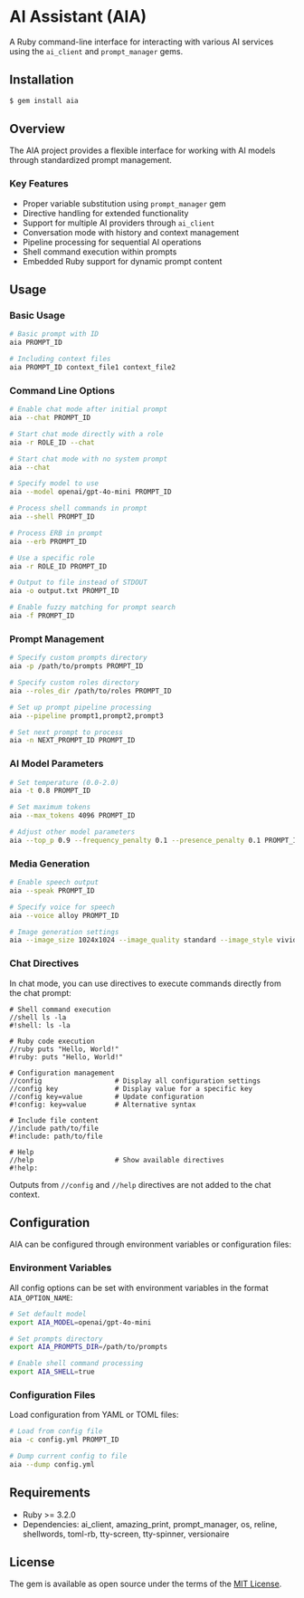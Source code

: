 # AI Assistant (AIA)

A Ruby command-line interface for interacting with various AI services using the `ai_client` and `prompt_manager` gems.

## Installation

```bash
$ gem install aia
```

## Overview

The AIA project provides a flexible interface for working with AI models through standardized prompt management.

### Key Features

- Proper variable substitution using `prompt_manager` gem
- Directive handling for extended functionality
- Support for multiple AI providers through `ai_client`
- Conversation mode with history and context management
- Pipeline processing for sequential AI operations
- Shell command execution within prompts
- Embedded Ruby support for dynamic prompt content

## Usage

### Basic Usage

```bash
# Basic prompt with ID
aia PROMPT_ID

# Including context files
aia PROMPT_ID context_file1 context_file2
```

### Command Line Options

```bash
# Enable chat mode after initial prompt
aia --chat PROMPT_ID

# Start chat mode directly with a role
aia -r ROLE_ID --chat

# Start chat mode with no system prompt
aia --chat

# Specify model to use
aia --model openai/gpt-4o-mini PROMPT_ID

# Process shell commands in prompt
aia --shell PROMPT_ID

# Process ERB in prompt
aia --erb PROMPT_ID

# Use a specific role
aia -r ROLE_ID PROMPT_ID

# Output to file instead of STDOUT
aia -o output.txt PROMPT_ID

# Enable fuzzy matching for prompt search
aia -f PROMPT_ID
```

### Prompt Management

```bash
# Specify custom prompts directory
aia -p /path/to/prompts PROMPT_ID

# Specify custom roles directory
aia --roles_dir /path/to/roles PROMPT_ID

# Set up prompt pipeline processing
aia --pipeline prompt1,prompt2,prompt3

# Set next prompt to process
aia -n NEXT_PROMPT_ID PROMPT_ID
```

### AI Model Parameters

```bash
# Set temperature (0.0-2.0)
aia -t 0.8 PROMPT_ID

# Set maximum tokens
aia --max_tokens 4096 PROMPT_ID

# Adjust other model parameters
aia --top_p 0.9 --frequency_penalty 0.1 --presence_penalty 0.1 PROMPT_ID
```

### Media Generation

```bash
# Enable speech output
aia --speak PROMPT_ID

# Specify voice for speech
aia --voice alloy PROMPT_ID

# Image generation settings
aia --image_size 1024x1024 --image_quality standard --image_style vivid PROMPT_ID
```

### Chat Directives

In chat mode, you can use directives to execute commands directly from the chat prompt:

```
# Shell command execution
//shell ls -la
#!shell: ls -la

# Ruby code execution
//ruby puts "Hello, World!"
#!ruby: puts "Hello, World!"

# Configuration management
//config                  # Display all configuration settings
//config key              # Display value for a specific key
//config key=value        # Update configuration
#!config: key=value       # Alternative syntax

# Include file content
//include path/to/file
#!include: path/to/file

# Help
//help                    # Show available directives
#!help:
```

Outputs from `//config` and `//help` directives are not added to the chat context.

## Configuration

AIA can be configured through environment variables or configuration files:

### Environment Variables

All config options can be set with environment variables in the format `AIA_OPTION_NAME`:

```bash
# Set default model
export AIA_MODEL=openai/gpt-4o-mini

# Set prompts directory
export AIA_PROMPTS_DIR=/path/to/prompts

# Enable shell command processing
export AIA_SHELL=true
```

### Configuration Files

Load configuration from YAML or TOML files:

```bash
# Load from config file
aia -c config.yml PROMPT_ID

# Dump current config to file
aia --dump config.yml
```

## Requirements

- Ruby >= 3.2.0
- Dependencies: ai_client, amazing_print, prompt_manager, os, reline, shellwords, toml-rb, tty-screen, tty-spinner, versionaire

## License

The gem is available as open source under the terms of the [MIT License](https://opensource.org/licenses/MIT).
